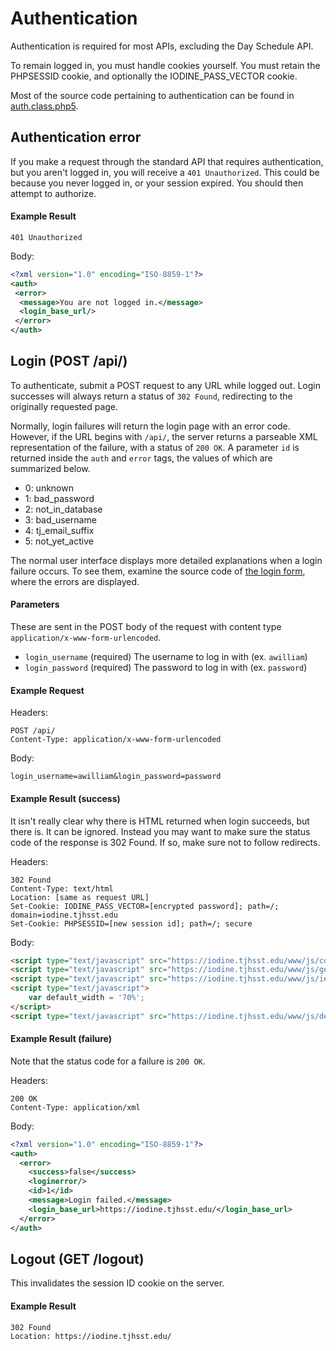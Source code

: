 # Authentication

Authentication is required for most APIs, excluding the Day Schedule API.

To remain logged in, you must handle cookies yourself. You must retain the PHPSESSID cookie, and optionally the IODINE_PASS_VECTOR cookie.

Most of the source code pertaining to authentication can be found in [auth.class.php5](https://github.com/tjcsl/iodine/blob/master/modules/auth/auth.class.php5).



## Authentication error

If you make a request through the standard API that requires authentication, but you aren't logged in, you will receive a `401 Unauthorized`. This could be because you never logged in, or your session expired. You should then attempt to authorize.


#### Example Result

```
401 Unauthorized
```

Body:

```xml
<?xml version="1.0" encoding="ISO-8859-1"?>
<auth>
 <error>
  <message>You are not logged in.</message>
  <login_base_url/>
 </error>
</auth>
```



## Login (POST /api/)

To authenticate, submit a POST request to any URL while logged out. Login successes will always return a status of `302 Found`, redirecting to the originally requested page.

Normally, login failures will return the login page with an error code. However, if the URL begins with `/api/`, the server returns a parseable XML representation of the failure, with a status of `200 OK`. A parameter `id` is returned inside the `auth` and `error` tags, the values of which are summarized below.

- 0: unknown
- 1: bad_password
- 2: not_in_database
- 3: bad_username
- 4: tj_email_suffix
- 5: not_yet_active

The normal user interface displays more detailed explanations when a login failure occurs. To see them, examine the source code of [the login form](https://github.com/tjcsl/iodine/blob/master/templates/login/login.tpl#L65), where the errors are displayed.


#### Parameters

These are sent in the POST body of the request with content type `application/x-www-form-urlencoded`.

- `login_username` (required) The username to log in with (ex. `awilliam`)
- `login_password` (required) The password to log in with (ex. `password`)


#### Example Request

Headers:

```
POST /api/
Content-Type: application/x-www-form-urlencoded
```

Body:

```
login_username=awilliam&login_password=password
```


#### Example Result (success)

It isn't really clear why there is HTML returned when login succeeds, but there is. It can be ignored. Instead you may want to make sure the status code of the response is 302 Found. If so, make sure not to follow redirects.

Headers:

```
302 Found
Content-Type: text/html
Location: [same as request URL]
Set-Cookie: IODINE_PASS_VECTOR=[encrypted password]; path=/; domain=iodine.tjhsst.edu
Set-Cookie: PHPSESSID=[new session id]; path=/; secure
```

Body:

```html
<script type="text/javascript" src="https://iodine.tjhsst.edu/www/js/cookie.js"></script>
<script type="text/javascript" src="https://iodine.tjhsst.edu/www/js/genresize.js"></script>
<script type="text/javascript" src="https://iodine.tjhsst.edu/www/js/ieemu.js"></script>
<script type="text/javascript">
	var default_width = '70%';
</script>
<script type="text/javascript" src="https://iodine.tjhsst.edu/www/js/debug.js"></script>undefined</body>undefined</html>
```


#### Example Result (failure)

Note that the status code for a failure is `200 OK`.

Headers:

```
200 OK
Content-Type: application/xml
```

Body:

```xml
<?xml version="1.0" encoding="ISO-8859-1"?>
<auth>
  <error>
    <success>false</success>
    <loginerror/>
    <id>1</id>
    <message>Login failed.</message>
    <login_base_url>https://iodine.tjhsst.edu/</login_base_url>
  </error>
</auth>
```



## Logout (GET /logout)

This invalidates the session ID cookie on the server.


#### Example Result

```
302 Found
Location: https://iodine.tjhsst.edu/
```
